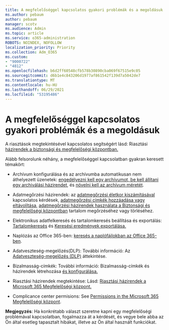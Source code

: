 ```yaml
---
title: A megfelelőséggel kapcsolatos gyakori problémák és a megoldásuk
ms.author: pebaum
author: pebaum
manager: scotv
ms.audience: Admin
ms.topic: article
ms.service: o365-administration
ROBOTS: NOINDEX, NOFOLLOW
localization_priority: Priority
ms.collection: Adm_O365
ms.custom:
- "9000722"
- "4812"
ms.openlocfilehash: b6d2ff60548cfb578b30890cba069f67515e9c05
ms.sourcegitcommit: d6b1e4c843206d1977af861542f139d7a5042de7
ms.translationtype: MT
ms.contentlocale: hu-HU
ms.lasthandoff: 06/29/2021
ms.locfileid: "53195486"
---
```

# <a name="compliance-common-issues-and-resolutions"></a>A megfelelőséggel kapcsolatos gyakori problémák és a megoldásuk

A riasztások megtekintésével kapcsolatos segítségért lásd: Riasztási [házirendek a biztonsági és megfelelőségi központban.](/microsoft-365/compliance/alert-policies)

Alább felsorolunk néhány, a megfelelőséggel kapcsolatban gyakran keresett témakört:

- Archívum konfigurálása és az archívumba automatikusan nem áthelyezett üzenetek: [engedélyezni kell egy archívumot, be kell állítani egy archiválási házirendet](/microsoft-365/compliance/set-up-an-archive-and-deletion-policy-for-mailboxes), és [növelni kell az archívum méretét](/microsoft-365/compliance/enable-unlimited-archiving).

- Adatmegőrzési házirendek: az [adatmegőrzési életkor kiszámításával](/exchange/security-and-compliance/messaging-records-management/retention-age) kapcsolatos kérdések, [adatmegőrzési címkék hozzáadása vagy eltávolítása](/exchange/security-and-compliance/messaging-records-management/add-or-remove-retention-tags), [adatmegőrzési házirendek használata a Biztonsági és megfelelőségi központban](/exchange/security-and-compliance/messaging-records-management/create-a-retention-policy) tartalom megőrzéséhez vagy törléséhez.

- Elektronikus adatfelkeresés és tartalomkeresés beállítása és exportálás: [Tartalomkeresés](/microsoft-365/compliance/content-search) és [Keresési eredmények exportálása.](/microsoft-365/compliance/export-search-results)

- Naplózás az Office 365-ben: [keresés a naplófájlokban az Office 365-ben](/microsoft-365/compliance/search-the-audit-log-in-security-and-compliance).

- Adatveszteség-megelőzés(DLP): További információ: Az [Adatveszteség-megelőzés (DLP)](/microsoft-365/compliance/data-loss-prevention-policies) áttekintése.
 
- Bizalmasság-címkék: További információ: Bizalmasság-címkék és házirendek létrehozása [és konfigurálása.](/microsoft-365/compliance/create-sensitivity-labels)

- Riasztási házirendek megtekintése: Lásd: [Riasztási házirendek a Microsoft 365 Megfelelőségi központ.](/microsoft-365/compliance/alert-policies)

- Complicance center permisions: See [Permissions in the Microsoft 365 Megfelelőségi központ](/microsoft-365/compliance/microsoft-365-compliance-center-permissions).

**Megjegyzés**: Ha konkrétabb választ szeretne kapni egy megfelelőségi problémával kapcsolatban, fogalmazza át a kérdését, és vegye bele abba az Ön által esetleg tapasztalt hibákat, illetve az Ön által használt funkciókat.
